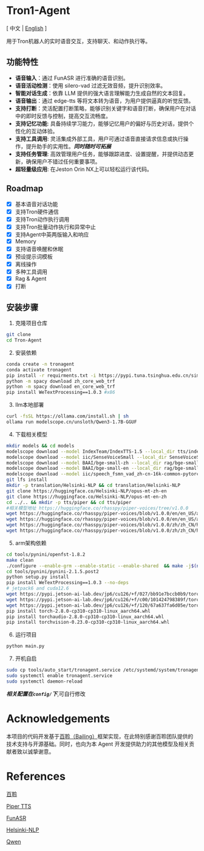 # Tron1-Agent

<span>[ 中文 | <a href="README.md">English</a> ]</span>

用于Tron机器人的实时语音交互，支持聊天、和动作执行等。
## 功能特性

- **语音输入**：通过 FunASR 进行准确的语音识别。
- **语音活动检测**：使用 silero-vad 过滤无效音频，提升识别效率。
- **智能对话生成**：依靠 LLM 提供的强大语言理解能力生成自然的文本回复。
- **语音输出**：通过 edge-tts 等将文本转为语音，为用户提供逼真的听觉反馈。
- **支持打断**：灵活配置打断策略，能够识别关键字和语音打断，确保用户在对话中的即时反馈与控制，提高交互流畅度。
- **支持记忆功能**: 具备持续学习能力，能够记忆用户的偏好与历史对话，提供个性化的互动体验。
- **支持工具调用**: 灵活集成外部工具，用户可通过语音直接请求信息或执行操作，提升助手的实用性。***同时随时可拓展***
- **支持任务管理**: 高效管理用户任务，能够跟踪进度、设置提醒，并提供动态更新，确保用户不错过任何重要事项。
- **超轻量级应用**: 在Jeston Orin NX上可以轻松运行该代码。
## Roadmap

- [x] 基本语音对话功能
- [x] 支持Tron硬件通信
- [x] 支持Tron动作执行调用
- [x] 支持Tron批量动作执行和异常中止
- [x] 支持Agent中英两版输入和响应
- [x] Memory
- [x] 支持语音唤醒和休眠
- [x] 预设提示词模板
- [x] 离线操作
- [x] 多种工具调用
- [x] Rag & Agent
- [x] 打断

## 安装步骤

1. 克隆项目仓库

```bash
git clone 
cd Tron-Agent
```

2. 安装依赖
```bash
conda create -n tronagent
conda activate tronagent
pip install -r requirments.txt -i https://pypi.tuna.tsinghua.edu.cn/simple
python -m spacy download zh_core_web_trf
python -m spacy download en_core_web_trf
pip install WeTextProcessing==1.0.3 #x86
```

3. llm本地部署
```bash
curl -fsSL https://ollama.com/install.sh | sh
ollama run modelscope.cn/unsloth/Qwen3-1.7B-GGUF
```

4. 下载相关模型
```bash
mkdir models && cd models
modelscope download --model IndexTeam/IndexTTS-1.5 --local_dir tts/indextts
modelscope download --model iic/SenseVoiceSmall --local_dir SenseVoiceSmall
modelscope download --model BAAI/bge-small-zh --local_dir rag/bge-small-zh
modelscope download --model BAAI/bge-small-en --local_dir rag/bge-small-en
modelscope download --model iic/speech_fsmn_vad_zh-cn-16k-common-pytorch --local_dir fsmn_vad
git lfs install
mkdir -p translation/Helsinki-NLP && cd translation/Helsinki-NLP
git clone https://huggingface.co/Helsinki-NLP/opus-mt-zh-en
git clone https://huggingface.co/Helsinki-NLP/opus-mt-en-zh
cd ../.. && mkdir -p tts/piper && cd tts/piper
#相关模型地址 https://huggingface.co/rhasspy/piper-voices/tree/v1.0.0
wget https://huggingface.co/rhasspy/piper-voices/blob/v1.0.0/en/en_US/amy/medium/en_US-amy-medium.onnx
wget https://huggingface.co/rhasspy/piper-voices/blob/v1.0.0/en/en_US/amy/medium/en_US-amy-medium.onnx.json
wget https://huggingface.co/rhasspy/piper-voices/blob/v1.0.0/zh/zh_CN/huayan/medium/zh_CN-huayan-medium.onnx
wget https://huggingface.co/rhasspy/piper-voices/blob/v1.0.0/zh/zh_CN/huayan/medium/zh_CN-huayan-medium.onnx.json
```

5. arm架构依赖
```bash
cd tools/pynini/openfst-1.8.2
make clean
./configure --enable-grm --enable-static --enable-shared  && make -j$(nproc) && make install && sudo ldconfig 
cd tools/pynini/pynini-2.1.5.post2
python setup.py install
pip install WeTextProcessing==1.0.3 --no-deps
# jetpack6 and cuda12.6
wget https://pypi.jetson-ai-lab.dev/jp6/cu126/+f/027/bb91e7bccb0b9/torch-2.8.0-cp310-cp310-linux_aarch64.whl#sha256=027bb91e7bccb0b92e0d10771b6a6b0e1efcbca0a312c35fe0b4ac1916f30eb0
wget https://pypi.jetson-ai-lab.dev/jp6/cu126/+f/c00/101424798389f/torchaudio-2.8.0-cp310-cp310-linux_aarch64.whl#sha256=c00101424798389fffa7a3959bf2c564cb92a593e940af0e29bc0bfabd3c562d
wget https://pypi.jetson-ai-lab.dev/jp6/cu126/+f/120/67a637fa6d05e/torchvision-0.23.0-cp310-cp310-linux_aarch64.whl#sha256=12067a637fa6d05e5d21e9d1814aaa718c02f8d5aa252d6616277541093d77f2
pip install torch-2.8.0-cp310-cp310-linux_aarch64.whl
pip install torchaudio-2.8.0-cp310-cp310-linux_aarch64.whl
pip install torchvision-0.23.0-cp310-cp310-linux_aarch64.whl
```

6. 运行项目
```bash
python main.py
```

7. 开机自启
```bash
sudo cp tools/auto_start/tronagent.service /etc/systemd/system/tronagent.servce
sudo systemctl enable tronagent.service
sudo systemctl daemon-reload
```
***相关配置在```config/```下***,可自行修改

# Acknowledgements

本项目的代码开发基于<a href="https://github.com/wwbin2017/bailing/tree/main/bailing">百聆（Bailing）</a>框架实现，在此特别感谢百聆团队提供的技术支持与开源基础。同时，也向为本 Agent 开发提供助力的其他模型及相关贡献者致以诚挚谢意。

# References

<a href="https://github.com/wwbin2017/bailing/tree/main/bailing">百聆</a>

<a href="https://github.com/rhasspy/piper/blob/master/src/python_run">Piper TTS</a>

<a href="https://github.com/modelscope/FunASR">FunASR</a>

<a href="https://huggingface.co/Helsinki-NLP">Helsinki-NLP</a>

<a href="https://www.modelscope.cn/models/unsloth/Qwen3-1.7B-GGUF">Qwen</a>

